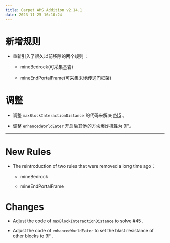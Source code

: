 ```yaml
---
title: Carpet AMS Addition v2.14.1
date: 2023-11-25 16:10:24
---
```


# 新增规则
- 重新引入了很久以前移除的两个规则：
	
	
	
	- mineBedrock(可采集基岩)
	
	- mineEndPortalFrame(可采集末地传送门框架)

# 调整

- 调整 `maxBlockInteractionDistance` 的代码来解决 [#45](https://github.com/Minecraft-AMS/Carpet-AMS-Addition/issues/45) 。



- 调整 `enhancedWorldEater` 开启后其他的方块爆炸抗性为 9F。



---



# New Rules

- The reintroduction of two rules that were removed a long time ago：
  
  
  
  - mineBedrock
  
  
  
  - mineEndPortalFrame

# Changes

- Adjust the code of `maxBlockInteractionDistance` to solve [#45](https://github.com/Minecraft-AMS/Carpet-AMS-Addition/issues/45) .



- Adjust the code of `enhancedWorldEater` to set the blast resistance of other blocks to 9F .